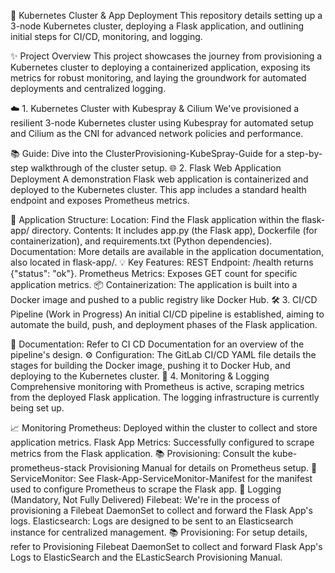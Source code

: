 🚀 Kubernetes Cluster & App Deployment
This repository details setting up a 3-node Kubernetes cluster, deploying a Flask application, and outlining initial steps for CI/CD, monitoring, and logging.

✨ Project Overview
This project showcases the journey from provisioning a Kubernetes cluster to deploying a containerized application, exposing its metrics for robust monitoring, and laying the groundwork for automated deployments and centralized logging.

☁️ 1. Kubernetes Cluster with Kubespray & Cilium
We've provisioned a resilient 3-node Kubernetes cluster using Kubespray for automated setup and Cilium as the CNI for advanced network policies and performance.

📚 Guide: Dive into the ClusterProvisioning-KubeSpray-Guide for a step-by-step walkthrough of the cluster setup.
🌐 2. Flask Web Application Deployment
A demonstration Flask web application is containerized and deployed to the Kubernetes cluster. This app includes a standard health endpoint and exposes Prometheus metrics.

📁 Application Structure:
Location: Find the Flask application within the flask-app/ directory.
Contents: It includes app.py (the Flask app), Dockerfile (for containerization), and requirements.txt (Python dependencies).
Documentation: More details are available in the application documentation, also located in flask-app/.
💡 Key Features:
REST Endpoint: /health returns {"status": "ok"}.
Prometheus Metrics: Exposes GET count for specific application metrics.
📦 Containerization: The application is built into a Docker image and pushed to a public registry like Docker Hub.
🛠️ 3. CI/CD Pipeline (Work in Progress)
An initial CI/CD pipeline is established, aiming to automate the build, push, and deployment phases of the Flask application.

📄 Documentation: Refer to CI CD Documentation for an overview of the pipeline's design.
⚙️ Configuration: The GitLab CI/CD YAML file details the stages for building the Docker image, pushing it to Docker Hub, and deploying to the Kubernetes cluster.
👀 4. Monitoring & Logging
Comprehensive monitoring with Prometheus is active, scraping metrics from the deployed Flask application. The logging infrastructure is currently being set up.

📈 Monitoring
Prometheus: Deployed within the cluster to collect and store application metrics.
Flask App Metrics: Successfully configured to scrape metrics from the Flask application.
📚 Provisioning: Consult the kube-prometheus-stack Provisioning Manual for details on Prometheus setup.
🔗 ServiceMonitor: See Flask-App-ServiceMonitor-Manifest for the manifest used to configure Prometheus to scrape the Flask app.
📝 Logging (Mandatory, Not Fully Delivered)
Filebeat: We're in the process of provisioning a Filebeat DaemonSet to collect and forward the Flask App's logs.
Elasticsearch: Logs are designed to be sent to an Elasticsearch instance for centralized management.
📚 Provisioning: For setup details, refer to Provisioning Filebeat DaemonSet to collect and forward Flask App's Logs to ElasticSearch and the ELasticSearch Provisioning Manual.
